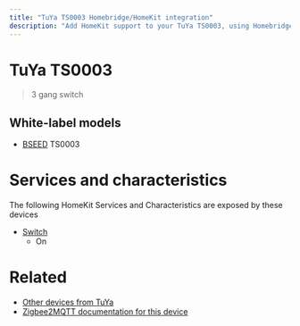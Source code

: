 ```yaml
---
title: "TuYa TS0003 Homebridge/HomeKit integration"
description: "Add HomeKit support to your TuYa TS0003, using Homebridge, Zigbee2MQTT and homebridge-z2m."
---
```

<!---
This file has been GENERATED using src/docgen/docgen.ts
DO NOT EDIT THIS FILE MANUALLY!
-->
# TuYa TS0003
> 3 gang switch


## White-label models
* [BSEED](../index.md#bseed) TS0003

# Services and characteristics
The following HomeKit Services and Characteristics are exposed by
these devices

* [Switch](../../switch.md)
  * On


# Related
* [Other devices from TuYa](../index.md#tuya)
* [Zigbee2MQTT documentation for this device](https://www.zigbee2mqtt.io/devices/TS0003.html)